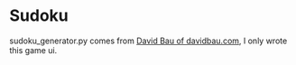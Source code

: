 Sudoku
=======

sudoku_generator.py comes from [David Bau of davidbau.com](http://davidbau.com/archives/2006/09/04/sudoku_generator.html), I only wrote this game ui.